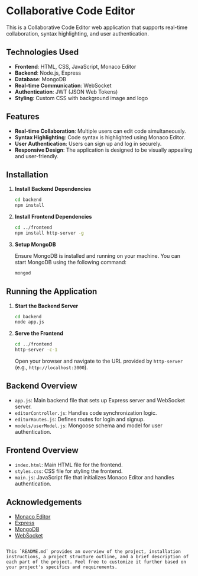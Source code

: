 # Collaborative Code Editor

This is a Collaborative Code Editor web application that supports real-time collaboration, syntax highlighting, and user authentication.

## Technologies Used

- **Frontend**: HTML, CSS, JavaScript, Monaco Editor
- **Backend**: Node.js, Express
- **Database**: MongoDB
- **Real-time Communication**: WebSocket
- **Authentication**: JWT (JSON Web Tokens)
- **Styling**: Custom CSS with background image and logo

## Features

- **Real-time Collaboration**: Multiple users can edit code simultaneously.
- **Syntax Highlighting**: Code syntax is highlighted using Monaco Editor.
- **User Authentication**: Users can sign up and log in securely.
- **Responsive Design**: The application is designed to be visually appealing and user-friendly.

## Installation

1. **Install Backend Dependencies**

   ```sh
   cd backend
   npm install
   ```

2. **Install Frontend Dependencies**

   ```sh
   cd ../frontend
   npm install http-server -g
   ```

3. **Setup MongoDB**

   Ensure MongoDB is installed and running on your machine. You can start MongoDB using the following command:

   ```sh
   mongod
   ```

## Running the Application

1. **Start the Backend Server**

   ```sh
   cd backend
   node app.js
   ```

2. **Serve the Frontend**

   ```sh
   cd ../frontend
   http-server -c-1
   ```

   Open your browser and navigate to the URL provided by `http-server` (e.g., `http://localhost:3000`).

## Backend Overview

- `app.js`: Main backend file that sets up Express server and WebSocket server.
- `editorController.js`: Handles code synchronization logic.
- `editorRoutes.js`: Defines routes for login and signup.
- `models/userModel.js`: Mongoose schema and model for user authentication.

## Frontend Overview

- `index.html`: Main HTML file for the frontend.
- `styles.css`: CSS file for styling the frontend.
- `main.js`: JavaScript file that initializes Monaco Editor and handles authentication.


## Acknowledgements

- [Monaco Editor](https://microsoft.github.io/monaco-editor/)
- [Express](https://expressjs.com/)
- [MongoDB](https://www.mongodb.com/)
- [WebSocket](https://developer.mozilla.org/en-US/docs/Web/API/WebSocket)
```

This `README.md` provides an overview of the project, installation instructions, a project structure outline, and a brief description of each part of the project. Feel free to customize it further based on your project's specifics and requirements.